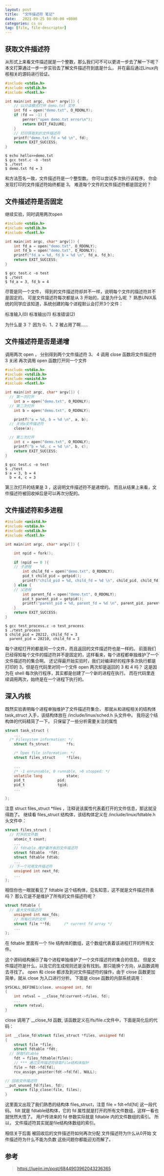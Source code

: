 ```yaml
---
layout: post
title:  "文件描述符 笔记"
date:   2021-09-25 00:00:00 +0800
categories: cs os
tag: [file, file-descriptor]
---
```


## 获取文件描述符

从形式上来看文件描述就是一个整数，那么我们可不可以更进一步去了解一下呢？
本文打算通过一步一步实验去了解文件描述符到底是什么， 并在最后通过Linux内核相关的源码进行验证。

```c
#include <stdio.h>
#include <stdlib.h>
#include <fcntl.h>

int main(int argc, char* argv[]) {
	// 以只读模式打开 demo.txt 文件
	int fd = open("demo.txt", O_RDONLY);
	if (fd == -1) {
		perror("open demo.txt error\n");
		return EXIT_FAILURE;
	}
	// 打印获取到的文件描述符
	printf("demo.txt fd = %d \n", fd);
	return EXIT_SUCCESS;
}
```

```shell
$ echo hello>>demo.txt
$ gcc test.c -o -test
$ ./test
$ demo.txt fd = 3
```

和方法签名一致，文件描述符是一个整型数。
你可以尝试多次执行该程序， 你会发现打印的文件描述符始终都是 3。
难道每个文件的文件描述符都是固定的？

## 文件描述符是否固定

继续实验，同时调用两次open

```c
#include <stdio.h>
#include <stdlib.h>
#include <fcntl.h>

int main(int argc, char* argv[]) {
	int fd_a = open("demo.txt", O_RDONLY);
	int fd_b = open("demo.txt", O_RDONLY);
	printf("fd_a = %d, fd_b = %d \n", fd_a, fd_b);
	return EXIT_SUCCESS;
}
```

```shell
$ gcc test.c -o test
$ ./test
$ fd_a = 3, fd_b = 4
```

尽管是同一个文件， 得到的文件描述符却并不一样，说明每个文件的描述符并不是固定的。
可是文件描述符每次都是从 3 开始的，这是为什么呢 ？
熟悉UNIX系统的同学应该知道，系统创建的每个进程默认会打开3个文件：

标准输入(0)
标准输出(1)
标准错误(2)

为什么是 3 ？ 因为 0、1、2 被占用了啊......

## 文件描述符是否是递增

调用两次 open ， 分别得到两个文件描述符 3、 4
调用 close 函数将文件描述符 3 关闭
再次调用 open 函数打开同一个文件

```c
#include <stdio.h>
#include <stdlib.h>
#include <unistd.h>
#include <fcntl.h>

int main(int argc, char* argv[]) {
  // 第一次打开
	int a = open("demo.txt", O_RDONLY);
  // 第二次打开
	int b = open("demo.txt", O_RDONLY);

	printf("a = %d, b = %d \n", a, b);
  // 关闭a文件描述符
	close(a);

  // 第三次打开
	int c = open("demo.txt", O_RDONLY);
	printf("b = %d, c = %d \n", b, c);
	return EXIT_SUCCESS;
}
```

```shell
$ gcc test.c -o test
$ ./test
$ a = 3, b = 4
  b = 4, c = 3
```

第三次打开的结果是 3 ，这说明文件描述符不是递增的。
而且从结果上来看，文件描述符被回收掉后是可以再次分配的。

## 文件描述符和多进程

```c
#include <unistd.h>
#include <stdio.h>
#include <stdlib.h>
#include <fcntl.h>

int main(int argc, char* argv[]) {

	int npid = fork();
	
	if (npid == 0 ){
	// 子进程
		int child_fd = open("demo.txt", O_RDONLY);
		pid_t child_pid = getpid();
		printf("child_pid = %d, child_fd = %d \n", child_pid, child_fd);
	} else {
	// 父进程
		int parent_fd = open("demo.txt", O_RDONLY);
		pid_t parent_pid = getpid();
		printf("parent_pid = %d, parent_fd = %d \n", parent_pid, parent_fd);
	}
	return EXIT_SUCCESS;
}
```

```shell
$ gcc test_process.c -o test_process
$ ./test_process
$ child_pid = 28212, child_fd = 3
  parent_pid = 28210, child_fd = 3
```

每个进程打开的都是同一个文件，而且返回的文件描述符也是一样的。
前面我们已经得知每个文件的描述符并不是固定的，这样看来，每个进程都单独维护了一个文件描述符的集合啊。
还记得最开始实验时，我们对编译好的程序多次执行都是打印的 3，但是在代码里对同一个文件 open 两次却是返回的 3 和 4 吗？
这是因为在 shell 每次执行程序，其实都是创建了一个新的进程在执行。
而在代码里连续调用两次，始终是在一个进程下执行的。

## 深入内核

既然实验表明每个进程单独维护了文件描述符集合， 那就从和进程相关的结构体 task_struct 入手，该结构体放在 /include/linux/sched.h 头文件中。
我将这个结构体的代码精简了一下， 只保留了一些分析需要关注的属性

```c
struct task_struct {
    ...
  /* Filesystem information: */
	struct fs_struct		*fs;

	/* Open file information: */
	struct files_struct		*files;
	
	...
	/* -1 unrunnable, 0 runnable, >0 stopped: */
	volatile long			state;
	pid_t				pid;
	pid_t				tgid;
	...

};
```

注意 struct files_struct *files ，注释说该属性代表着打开的文件信息，那这就没得跑了。
继续看 files_struct 结构体，该结构体定义在 /include/linux/fdtable.h 头文件中：

```c
struct files_struct {
  // 打开的文件数
	atomic_t count;
	...
	// fdtable 维护着所有的文件描述符
	struct fdtable  *fdt;
	struct fdtable fdtab;
    ...
  // 下一个可用文件描述符
	unsigned int next_fd;
	...
};
```

相信你也一眼就看见了 fdtable 这个结构体，见名知意，这不就是文件描述符表吗？ 那么它是不是维护了所有的文件描述符呢？

```c
struct fdtable {
  // 最大文件描述符
	unsigned int max_fds;
	// 所有打开的文件
	struct file **fd;      /* current fd array */
	...
};
```

在 fdtable 里面有一个 file 结构体的数组，这个数组代表着该进程打开的所有文件。

这个源码结构展示了每个进程单独维护了一个文件描述符的集合的信息。
但是文件描述符是什么，以及它的生成规则还是没有找到。那只能换个方向，从函数调用去寻找了。
open 和 close  都涉及到对文件描述符的操作，由于 close 函数更加简单，就从 close 为入口进行分析。
下面是 close 函数的内部系统调用：

```c
SYSCALL_DEFINE1(close, unsigned int, fd)
{
	int retval = __close_fd(current->files, fd);
	...
	return retval;
}
```

close 调用了 __close_fd 函数, 该函数定义在/fs/file.c文件中，下面是简化后的代码：

```c
int __close_fd(struct files_struct *files, unsigned fd)
{
	struct file *file;
	struct fdtable *fdt;
  // 获取fdtable
	fdt = files_fdtable(files);
	// *** 通过文件描述符获取file结构体指针
	file = fdt->fd[fd];
	rcu_assign_pointer(fdt->fd[fd], NULL);

// 回收文件描述符
__put_unused_fd(files, fd);
	return filp_close(file, files);
}
```

这里面又出现了我们熟悉的结构体 files_struct，注意 file = fdt->fd[fd] 这一段代码。
fdt 就是 fdtable结构体，它的 fd 属性就是打开的所有文件数组，这样一看也就恍然大悟了。
用户传进来的 fd 参数实际就是 fdtable 内的文件数组的索引。
所以， 文件描述符其实就是file结构体数组的索引。

相信关于后面
被回收后的文件描述符如何再次分配
文件描述符为什么从0开始
文件描述符为什么不能为负数
这些问题你都能迎刃而解了。

## 参考

> https://juejin.im/post/6844903962043236365